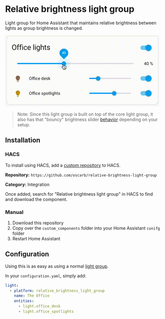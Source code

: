# Relative brightness light group
Light group for Home Assistant that maintains relative brightness between lights as group brightness is changed.

![](demo.gif)

> Note: Since this light group is built on top of the core light group, it also has that "bouncy" brightness slider [behavior](https://community.home-assistant.io/t/light-groups-bouncy-brightness-slider-behaviour/501539) depending on your setup. 

## Installation 

### HACS

To install using HACS, add a [custom repository](https://hacs.xyz/docs/faq/custom_repositories) to HACS.

**Repository:**  `https://github.com/oscarb/relative-brightness-light-group`

**Category:**  Integration

Once added, search for "Relative brightness light group" in HACS to find and download the component. 

### Manual

1. Download this repository
2. Copy over the `custom_components` folder into your Home Assistant `conifg` folder
3. Restart Home Assistant


## Configuration

Using this is as easy as using a normal [light group](https://www.home-assistant.io/integrations/group/). 

In your `configuration.yaml`, simply add: 

```yaml
light:
  - platform: relative_brightness_light_group
    name: The Office
    entities:
      - light.office_desk
      - light.office_spotlights
```


